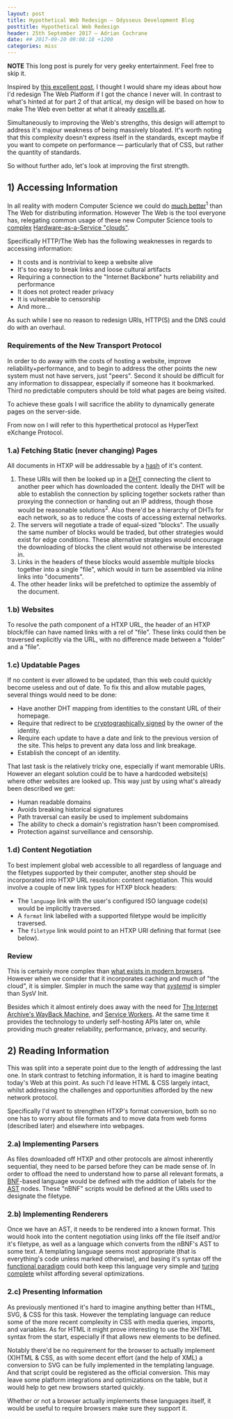 ```yaml
---
layout: post
title: Hypothetical Web Redesign — Odysseus Development Blog
posttitle: Hypothetical Web Redesign
header: 25th September 2017 — Adrian Cochrane
date: ## 2017-09-20 09:08:18 +1200
categories: misc
---
```


**NOTE** This long post is purely for very geeky entertainment. Feel free to skip it.

Inspired by [this excellent post](https://blog.plan99.net/its-time-to-kill-the-web-974a9fe80c89), I thought I would share my ideas about how I'd redesign The Web Platform if I got the chance I never will. In contrast to what's hinted at for part 2 of that artical, my design will be based on how to make The Web even better at what it already [excells at](http://idlewords.com/talks/web_design_first_100_years.htm). 

Simultaneously to improving the Web's strengths, this design will attempt to address it's majour weakness of being massively bloated. It's worth noting that this complexity doesn't express itself in the standards, except maybe if you want to compete on performance — particularly that of CSS, but rather the quantity of standards. 

So without further ado, let's look at improving the first strength.

## 1) Accessing Information
In all reality with modern Computer Science we could do [much better](https://ipfs.io/)<sup title="In large part this section is describing IPFS rather than inventing something new">1</sup> than The Web for distributing information. However The Web is the tool everyone has, relegating common usage of these new Computer Science tools to [complex](https://www.openstack.org/) [Hardware-as-a-Service "clouds"](http://catalyst.net.nz/catalyst-cloud). 

Specifically HTTP/The Web has the following weaknesses in regards to accessing information:

* It costs and is nontrivial to keep a website alive
* It's too easy to break links and loose cultural artifacts
* Requiring a connection to the "Internet Backbone" hurts reliability and performance
* It does not protect reader privacy
* It is vulnerable to censorship
* And more...

As such while I see no reason to redesign URIs, HTTP(S) and the DNS could do with an overhaul. 

### Requirements of the New Transport Protocol
In order to do away with the costs of hosting a website, improve reliability+performance, and to begin to address the other points the new system must not have servers, just "peers". Second it should be difficult for any information to dissappear, especially if someone has it bookmarked. Third no predictable computers should be told what pages are being visited.

To achieve these goals I will sacrifice the ability to dynamically generate pages on the server-side. 

From now on I will refer to this hyperthetical protocol as HyperText eXchange Protocol.

### 1.a) Fetching Static (never changing) Pages
All documents in HTXP will be addressable by a [hash](https://www.techopedia.com/definition/19744/hash-function) of it's content. 
1. These URIs will then be looked up in a [DHT](https://en.wikipedia.org/wiki/Distributed_hash_table) connecting the client to another peer which has downloaded the content. Ideally the DHT will be able to establish the connection by splicing together sockets rather than proxying the connection or handing out an IP address, though those would be reasonable solutions<sup title="Given who has what does not necessarily map to who's interested in what.">2</sup>. Also there'd be a hierarchy of DHTs for each network, so as to reduce the costs of accessing external networks. 
2. The servers will negotiate a trade of equal-sized "blocks". The usually the same number of blocks would be traded, but other strategies would exist for edge conditions. These alternative strategies would encourage the downloading of blocks the client would not otherwise be interested in. 
3. Links in the headers of these blocks would assemble multiple blocks together into a single "file", which would in turn be assembled via inline links into "documents".
4. The other header links will be prefetched to optimize the assembly of the document.

### 1.b) Websites
To resolve the path component of a HTXP URL, the header of an HTXP block/file can have named links with a rel of "file". These links could then be traversed explicitly via the URL, with no difference made between a "folder" and a "file".

### 1.c) Updatable Pages
If no content is ever allowed to be updated, than this web could quickly become useless and out of date. To fix this and allow mutable pages, several things would need to be done:

* Have another DHT mapping from identities to the constant URL of their homepage.
* Require that redirect to be [cryptographically signed](http://www.thefreedictionary.com/Cryptographic+signature) by the owner of the identity.
* Require each update to have a date and link to the previous version of the site. This helps to prevent any data loss and link breakage. 
* Establish the concept of an identity.

That last task is the relatively tricky one, especially if want memorable URIs. However an elegant solution could be to have a hardcoded website(s) where other websites are looked up. This way just by using what's already been described we get:

* Human readable domains
* Avoids breaking historical signatures
* Path traversal can easily be used to implement subdomains
* The ability to check a domain's registration hasn't been compromised. 
* Protection against surveillance and censorship.

### 1.d) Content Negotiation
To best implement global web accessible to all regardless of language and the filetypes supported by their computer, another step should be incorporated into HTXP URL resolution: content negotiation. This would involve a couple of new link types for HTXP block headers:

* The `language` link with the user's configured ISO language code(s) would be implicitly traversed.
* A `format` link labelled with a supported filetype would be implicitly traversed.
* The `filetype` link would point to an HTXP URI defining that format (see below).

### Review
This is certainly more complex than [what exists in modern browsers](https://www.w3.org/Protocols/). However when we consider that it incorporates caching and much of "the cloud", it is simpler. Simpler in much the same way that [*systemd*](https://freedesktop.org/wiki/Software/systemd/) is simpler than SysV Init. 

Besides which it almost entirely does away with the need for [The Internet Archive's WayBack Machine](https://web.archive.org/), and [Service Workers](https://alistapart.com/article/yes-that-web-project-should-be-a-pwa). At the same time it provides the technology to underly self-hosting APIs later on, while providing much greater reliability, performance, privacy, and security.

## 2) Reading Information
This was split into a seperate point due to the length of addressing the last one. In stark contrast to fetching information, it is hard to imagine beating today's Web at this point. As such I'd leave HTML & CSS largely intact, whilst addressing the challenges and opportunities afforded by the new network protocol. 

Specifically I'd want to strengthen HTXP's format conversion, both so no one has to worry about file formats and to move data from web forms (described later) and elsewhere into webpages. 

### 2.a) Implementing Parsers
As files downloaded off HTXP and other protocols are almost inherently sequential, they need to be parsed before they can be made sense of. In order to offload the need to understand how to parse all relevant formats, a [BNF](http://www.garshol.priv.no/download/text/bnf.html)-based language would be defined with the addition of labels for the [AST](https://en.wikipedia.org/wiki/Abstract_syntax_tree) nodes. These "nBNF" scripts would be defined at the URIs used to designate the filetype.

### 2.b) Implementing Renderers
Once we have an AST, it needs to be rendered into a known format. This would hook into the content negotiation using links off the file itself and/or it's filetype, as well as a language which converts from the nBNF's AST to some text. A templating language seems most appropriate (that is everything's code unless marked otherwise), and basing it's syntax off the [functional paradigm](https://maryrosecook.com/blog/post/a-practical-introduction-to-functional-programming) could both keep this language very simple and [turing complete](https://stackoverflow.com/questions/7284/what-is-turing-complete#7320) whilst affording several optimizations. 

### 2.c) Presenting Information
As previously mentioned it's hard to imagine anything better than HTML, SVG, & CSS for this task. However the templating language can reduce some of the more recent complexity in CSS with media queries, imports, and variables. As for HTML it might prove interesting to use the XHTML syntax from the start, especially if that allows new elements to be defined. 

Notably there'd be no requirement for the browser to actually implement (X)HTML & CSS, as with some decent effort (and the help of XML) a conversion to SVG can be fully implemented in the templating language. And that script could be registered as the official conversion. This may leave some platform integrations and optimizations on the table, but it would help to get new browsers started quickly.

Whether or not a browser actually implements these languages itself, it would be useful to require browsers make sure they support it. 

